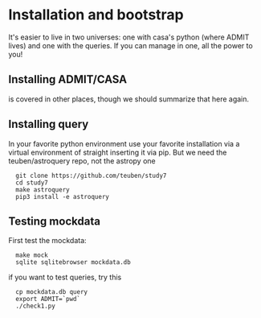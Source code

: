 # Installation and bootstrap

It's easier to live in two universes: one with casa's python (where ADMIT lives) and one
with the queries. If you can manage in one, all the power to you!

## Installing ADMIT/CASA

is covered in other places, though we should summarize that here again.

## Installing query

In your favorite python environment use your favorite installation via
a virtual environment of straight inserting it via pip. But we need
the teuben/astroquery repo, not the astropy one

	  git clone https://github.com/teuben/study7
      cd study7
	  make astroquery
      pip3 install -e astroquery

## Testing mockdata

First test the mockdata:

      make mock
      sqlite sqlitebrowser mockdata.db
	  
if you want to test queries, try this

      cp mockdata.db query
	  export ADMIT=`pwd`
	  ./check1.py
      
      
